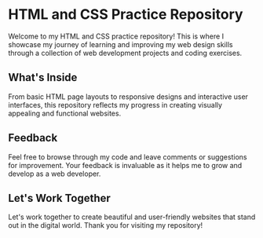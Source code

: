 # HTML and CSS Practice Repository

Welcome to my HTML and CSS practice repository! This is where I showcase my journey of learning and improving my web design skills through a collection of web development projects and coding exercises. 

## What's Inside

From basic HTML page layouts to responsive designs and interactive user interfaces, this repository reflects my progress in creating visually appealing and functional websites. 

## Feedback

Feel free to browse through my code and leave comments or suggestions for improvement. Your feedback is invaluable as it helps me to grow and develop as a web developer. 

## Let's Work Together

Let's work together to create beautiful and user-friendly websites that stand out in the digital world. Thank you for visiting my repository!
